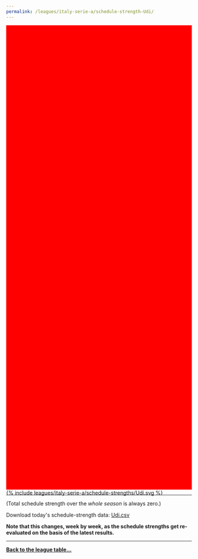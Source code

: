 ```yaml
---
permalink: /leagues/italy-serie-a/schedule-strength-Udi/
---
```


<style>
.svg-wrap {
    background-color:red;
    height:0;
    padding-top:250%; /* 350px/550px */
    position: relative;
}

svg {
    background-color: white;
    height: 100%;
    display:block;
    width: 100%;
    position: absolute;
    top:0;
    left:0;
}
</style>


<div class="svg-wrap">
{% include leagues/italy-serie-a/schedule-strengths/Udi.svg %}
</div>

-----

(Total schedule strength over the *whole season* is always zero.)


Download today's schedule-strength data: [Udi.csv](/assets/leagues/italy-serie-a/2020/schedule-strengths/Udi.csv)

**Note that this changes, week by week, as the schedule strengths get re-evaluated on the
basis of the latest results.**

-----

[**Back to the league table...**](/leagues/italy-serie-a)


